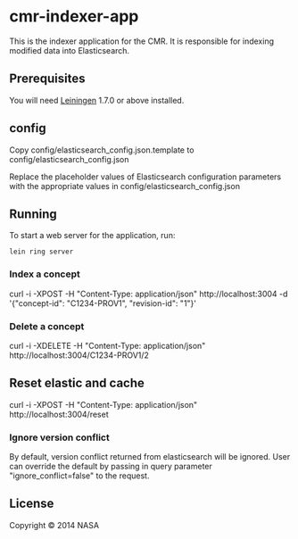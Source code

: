 # cmr-indexer-app

This is the indexer application for the CMR. It is responsible for indexing modified data into Elasticsearch.

## Prerequisites

You will need [Leiningen][1] 1.7.0 or above installed.

[1]: https://github.com/technomancy/leiningen

## config

Copy config/elasticsearch_config.json.template to config/elasticsearch_config.json

Replace the placeholder values of Elasticsearch configuration parameters with the appropriate values in config/elasticsearch_config.json

## Running

To start a web server for the application, run:

    lein ring server

### Index a concept

curl -i -XPOST -H "Content-Type: application/json" http://localhost:3004 -d '{"concept-id": "C1234-PROV1", "revision-id": "1"}'

### Delete a concept

curl -i -XDELETE -H "Content-Type: application/json" http://localhost:3004/C1234-PROV1/2

## Reset elastic and cache
curl -i -XPOST -H "Content-Type: application/json" http://localhost:3004/reset

### Ignore version conflict

By default, version conflict returned from elasticsearch will be ignored. User can override the default by passing in query parameter "ignore_conflict=false" to the request.

## License

Copyright © 2014 NASA
